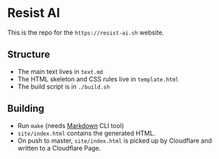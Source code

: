 # Resist AI

This is the repo for the  `https://resist-ai.sh` website.

## Structure

- The main text lives in `text.md`
- The HTML skeleton and CSS rules live in `template.html`
- The build script is in `./build.sh`

## Building

- Run `make` (needs [Markdown](https://formulae.brew.sh/formula/markdown) CLI tool)
- `site/index.html` contains the generated HTML.
- On push to master, `site/index.html` is picked up by Cloudflare and written to a Cloudflare Page.
